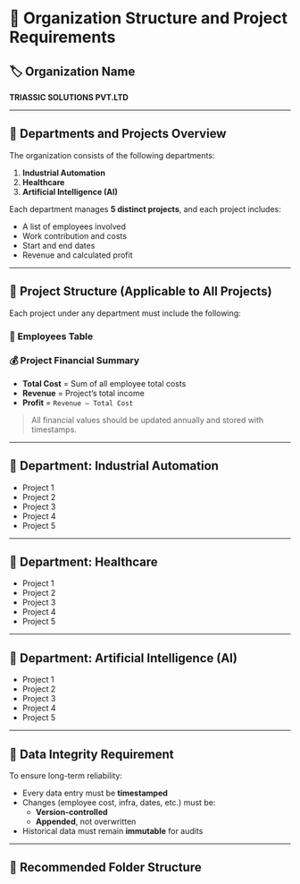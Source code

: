 # 🏢 Organization Structure and Project Requirements

## 🏷️ Organization Name
**TRIASSIC SOLUTIONS PVT.LTD**

---

## 🏢 Departments and Projects Overview

The organization consists of the following departments:

1. **Industrial Automation**
2. **Healthcare**
3. **Artificial Intelligence (AI)**

Each department manages **5 distinct projects**, and each project includes:

- A list of employees involved
- Work contribution and costs
- Start and end dates
- Revenue and calculated profit

---

## 📁 Project Structure (Applicable to All Projects)

Each project under any department must include the following:

### 👥 Employees Table



### 💰 Project Financial Summary

- **Total Cost** = Sum of all employee total costs  
- **Revenue** = Project’s total income  
- **Profit** = `Revenue – Total Cost`

> All financial values should be updated annually and stored with timestamps.

---

## 🔹 Department: Industrial Automation

- Project 1  
- Project 2 
- Project 3
- Project 4  
- Project 5

---

## 🔹 Department: Healthcare

- Project 1  
- Project 2 
- Project 3 
- Project 4   
- Project 5 

---

## 🔹 Department: Artificial Intelligence (AI)

- Project 1 
- Project 2  
- Project 3  
- Project 4 
- Project 5

---

## 🔁 Data Integrity Requirement

To ensure long-term reliability:

- Every data entry must be **timestamped**
- Changes (employee cost, infra, dates, etc.) must be:
  - **Version-controlled**
  - **Appended**, not overwritten
- Historical data must remain **immutable** for audits

---

## 📂 Recommended Folder Structure


